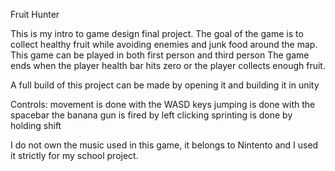 Fruit Hunter

This is my intro to game design final project. 
The goal of the game is to collect healthy fruit while avoiding enemies and junk food around the map.
This game can be played in both first person and third person
The game ends when the player health bar hits zero or the player collects enough fruit.

A full build of this project can be made by opening it and building it in unity

Controls:
movement is done with the WASD keys
jumping is done with the spacebar
the banana gun is fired by left clicking
sprinting is done by holding shift





I do not own the music used in this game, it belongs to Nintento and I used it strictly for my school project.
